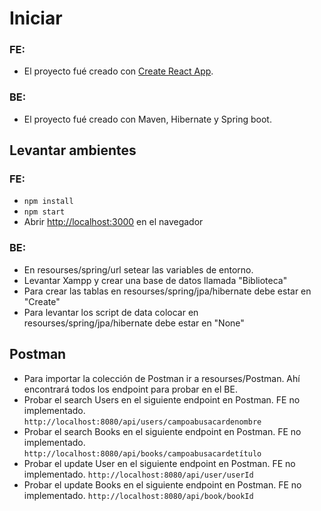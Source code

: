 # Iniciar

### FE: 
- El proyecto fué creado con [Create React App](https://github.com/facebook/create-react-app).

### BE:
- El proyecto fué creado con Maven, Hibernate y Spring boot.

## Levantar ambientes

### FE: 
- `npm install`
- `npm start`
- Abrir [http://localhost:3000](http://localhost:3000) en el navegador

### BE: 
- En resourses/spring/url setear las variables de entorno. 
- Levantar Xampp y crear una base de datos llamada "Biblioteca"
- Para crear las tablas en resourses/spring/jpa/hibernate debe estar en "Create"
- Para levantar los script de data colocar en resourses/spring/jpa/hibernate debe estar en "None"

## Postman
- Para importar la colección de Postman ir a resourses/Postman. Ahí encontrará todos los endpoint para probar en el BE.
- Probar el search Users en el siguiente endpoint en Postman. FE no implementado. `http://localhost:8080/api/users/campoabusacardenombre`
- Probar el search Books en el siguiente endpoint en Postman. FE no implementado. `http://localhost:8080/api/books/campoabusacardetítulo`
- Probar el update User en el siguiente endpoint en Postman. FE no implementado. `http://localhost:8080/api/user/userId`
- Probar el update Books en el siguiente endpoint en Postman. FE no implementado. `http://localhost:8080/api/book/bookId`







